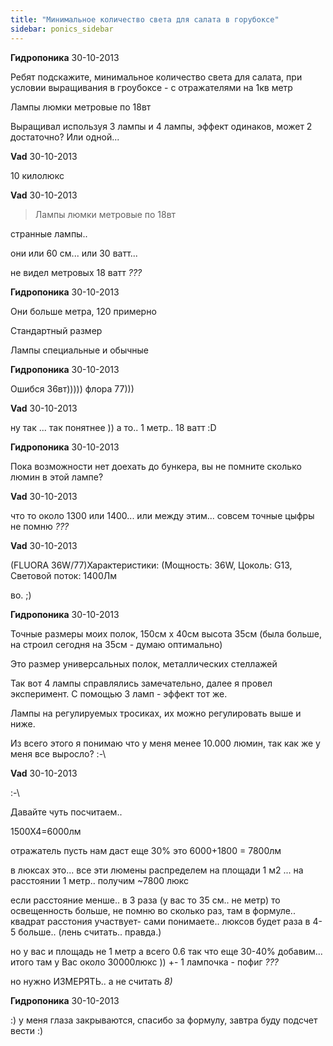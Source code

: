 ```yaml
---
title: "Минимальное количество света для салата в горубоксе"
sidebar: ponics_sidebar
---
```


**Гидропоника** 30-10-2013

Ребят подскажите, минимальное количество света для салата, при условии выращивания в гроубоксе - с отражателями на 1кв метр

Лампы люмки метровые по 18вт 

Выращивал используя 3 лампы и 4 лампы, эффект одинаков, может 2 достаточно? Или одной...


**Vad** 30-10-2013

10 килолюкс


**Vad** 30-10-2013

> Лампы люмки метровые по 18вт 

 

странные лампы..

они или 60 см... или 30 ватт...

не видел метровых 18 ватт *???*


**Гидропоника** 30-10-2013

Они больше метра, 120 примерно 

Стандартный размер

Лампы специальные и обычные


**Гидропоника** 30-10-2013

Ошибся 36вт))))) флора 77)))


**Vad** 30-10-2013

ну так ... так понятнее )) а то.. 1 метр.. 18 ватт :D


**Гидропоника** 30-10-2013

Пока возможности нет доехать до бункера, вы не помните сколько люмин в этой лампе?


**Vad** 30-10-2013

что то около 1300 или 1400... или между этим... совсем точные цыфры не помню *???*


**Vad** 30-10-2013

(FLUORA 36W/77)Характеристики: (Мощность: 36W, Цоколь: G13, Световой поток: 1400Лм 

во. ;)


**Гидропоника** 30-10-2013

Точные размеры моих полок, 150см х 40см высота 35см (была больше, на строил сегодня на 35см - думаю оптимально)

Это размер универсальных полок, металлических стеллажей 

Так вот 4 лампы справлялись замечательно, далее я провел эксперимент. С помощью 3 ламп - эффект тот же.

Лампы на регулируемых тросиках, их можно регулировать выше и ниже.

Из всего этого я понимаю что у меня менее 10.000 люмин, так как же у меня все выросло? :-\


**Vad** 30-10-2013

 :-\

Давайте чуть посчитаем..

1500Х4=6000лм

отражатель пусть нам даст еще 30% это 6000+1800 = 7800лм

в люксах это... все эти люмены распределем на площади 1 м2 ... на расстоянии 1 метр.. получим ~7800 люкс

если расстояние менше.. в 3 раза (у вас то 35 см.. не метр) то освещенность больше, не помню во сколько раз, там в формуле.. квадрат расстония участвует- сами понимаете.. люксов будет раза в 4-5 больше.. (лень считать.. правда.)

но у вас и площадь не 1 метр а всего 0.6 так что еще 30-40% добавим... итого там у Вас около 30000люкс )) +\- 1 лампочка - пофиг *???*

но нужно ИЗМЕРЯТЬ.. а не считать *8)*


**Гидропоника** 30-10-2013

:) у меня глаза закрываются, спасибо за формулу, завтра буду подсчет вести :)


